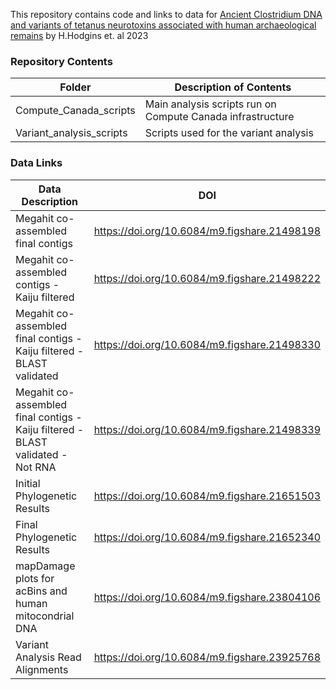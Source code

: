 This repository contains code and links to data for [Ancient Clostridium DNA and variants of tetanus neurotoxins associated with human archaeological remains](https://doi.org/10.1101/2022.06.30.498301) by H.Hodgins et. al 2023

### Repository Contents
| Folder                   | Description of Contents                                    |
|--------------------------|------------------------------------------------------------|
| Compute_Canada_scripts   | Main analysis scripts run on Compute Canada infrastructure |
| Variant_analysis_scripts | Scripts used for the variant analysis                      |


### Data Links
| Data Description                                                                | DOI                                          |
|---------------------------------------------------------------------------------|----------------------------------------------|
| Megahit co-assembled final contigs                                              | https://doi.org/10.6084/m9.figshare.21498198 |
| Megahit co-assembled contigs - Kaiju filtered                                   | https://doi.org/10.6084/m9.figshare.21498222 |
| Megahit co-assembled final contigs - Kaiju filtered - BLAST validated           | https://doi.org/10.6084/m9.figshare.21498330 |
| Megahit co-assembled final contigs - Kaiju filtered - BLAST validated - Not RNA | https://doi.org/10.6084/m9.figshare.21498339 |
| Initial Phylogenetic Results                                                    | https://doi.org/10.6084/m9.figshare.21651503 |
| Final   Phylogenetic Results                                                    | https://doi.org/10.6084/m9.figshare.21652340 |
| mapDamage plots for acBins and human mitocondrial DNA                           | https://doi.org/10.6084/m9.figshare.23804106 |
| Variant Analysis Read Alignments                                                | https://doi.org/10.6084/m9.figshare.23925768 |
